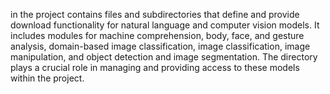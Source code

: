 in the project contains files and subdirectories that define and provide download functionality for natural language and computer vision models. It includes modules for machine comprehension, body, face, and gesture analysis, domain-based image classification, image classification, image manipulation, and object detection and image segmentation. The directory plays a crucial role in managing and providing access to these models within the project.